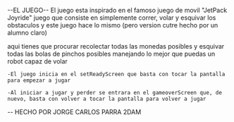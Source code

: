 --EL JUEGO--
El juego esta inspirado en el famoso juego de movil "JetPack Joyride" juego que consiste en simplemente correr, volar y esquivar los obstaculos
y este juego hace lo mismo (pero version cutre hecho por un alumno claro)

aqui tienes que procurar recolectar todas las monedas posibles y esquivar todas las bolas de pinchos posibles manejando lo mejor que puedas 
un robot capaz de volar

	-El juego inicia en el setReadyScreen que basta con tocar la pantalla para empezar a jugar

	-Al iniciar a jugar y perder se entrara en el gameoverScreen que, de nuevo, basta con volver a tocar la pantalla para volver a jugar

-- HECHO POR JORGE CARLOS PARRA 2DAM
